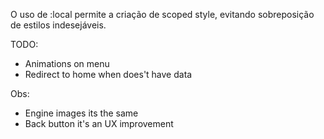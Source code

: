 O uso de :local permite a criação de scoped style, evitando sobreposição de estilos indesejáveis.

TODO: 
  - Animations on menu
  - Redirect to home when does't have data

Obs: 
  - Engine images its the same
  - Back button it's an UX improvement